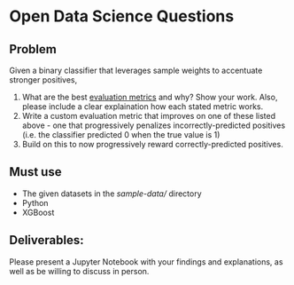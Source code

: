 # Open Data Science Questions

## Problem
Given a binary classifier that leverages sample weights to accentuate stronger positives, 
1. What are the best [evaluation metrics](https://xgboost.readthedocs.io/en/latest/parameter.html#learning-task-parameters) and why? Show your work. Also, please include a clear explaination how each stated metric works. 
2. Write a custom evaluation metric that improves on one of these listed above - one that progressively penalizes incorrectly-predicted positives (i.e. the classifier predicted 0 when the true value is 1)
3. Build on this to now progressively reward correctly-predicted positives.

## Must use
* The given datasets in the _sample-data/_ directory
* Python
* XGBoost

## Deliverables:
Please present a Jupyter Notebook with your findings and explanations, as well as be willing to discuss in person. 
